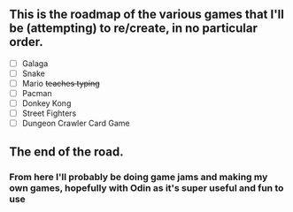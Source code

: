 ## This is the roadmap of the various games that I'll be (attempting) to re/create, in no particular order.

- [ ] Galaga
- [ ] Snake
- [ ] Mario ~~teaches typing~~
- [ ] Pacman
- [ ] Donkey Kong
- [ ] Street Fighters
- [ ] Dungeon Crawler Card Game

## The end of the road.
### From here I'll probably be doing game jams and making my own games, hopefully with Odin as it's super useful and fun to use
